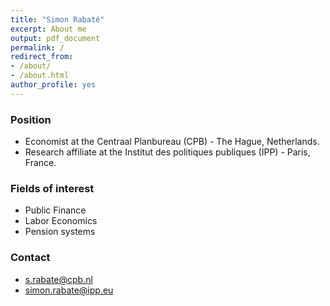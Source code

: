 ```yaml
---
title: "Simon Rabaté"
excerpt: About me
output: pdf_document
permalink: /
redirect_from:
- /about/
- /about.html
author_profile: yes
---
```


### Position

- Economist at the Centraal Planbureau  (CPB) - The Hague, Netherlands. 
- Research affiliate at the Institut des politiques publiques (IPP) - Paris, France. 


### Fields of interest  

- Public Finance
- Labor Economics
- Pension systems


### Contact 

- s.rabate@cpb.nl
- simon.rabate@ipp.eu



